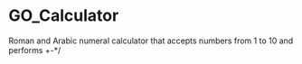 # GO_Calculator
Roman and Arabic numeral calculator that accepts numbers from 1 to 10 and performs +-*/
